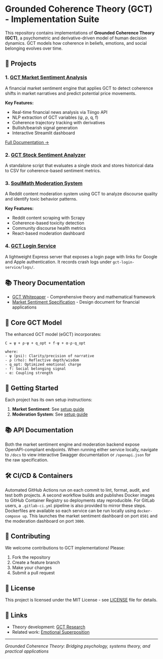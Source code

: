 # Grounded Coherence Theory (GCT) - Implementation Suite

This repository contains implementations of **Grounded Coherence Theory (GCT)**, a psychometric and derivative-driven model of human decision dynamics. GCT models how coherence in beliefs, emotions, and social belonging evolves over time.

## 🧠 Projects

### 1. [GCT Market Sentiment Analysis](./gct-market-sentiment/)
A financial market sentiment engine that applies GCT to detect coherence shifts in market narratives and predict potential price movements.

**Key Features:**
- Real-time financial news analysis via Tiingo API
- NLP extraction of GCT variables (ψ, ρ, q, f)
- Coherence trajectory tracking with derivatives
- Bullish/bearish signal generation
- Interactive Streamlit dashboard

[Full Documentation →](./gct-market-sentiment/README.md)

### 2. [GCT Stock Sentiment Analyzer](./gct-stock-analyzer/)
A standalone script that evaluates a single stock and stores historical data to CSV for coherence-based sentiment metrics.

### 3. [SoulMath Moderation System](./soulmath-moderation-system/)
A Reddit content moderation system using GCT to analyze discourse quality and identify toxic behavior patterns.

**Key Features:**
- Reddit content scraping with Scrapy
- Coherence-based toxicity detection
- Community discourse health metrics
- React-based moderation dashboard

### 4. [GCT Login Service](./gct-login-service/)
A lightweight Express server that exposes a login page with links for Google and Apple authentication. It records crash logs under `gct-login-service/logs/`.

## 📚 Theory Documentation

- [GCT Whitepaper](./docs/WHITEPAPER.md) - Comprehensive theory and mathematical framework
- [Market Sentiment Specification](./docs/SPEC-1-Market-Sentiment-Engine.md) - Design document for financial applications

## 🔬 Core GCT Model

The enhanced GCT model (eGCT) incorporates:

```
C = ψ + ρ·ψ + q_opt + f·ψ + α·ρ·q_opt

where:
- ψ (psi): Clarity/precision of narrative
- ρ (rho): Reflective depth/wisdom
- q_opt: Optimized emotional charge
- f: Social belonging signal
- α: Coupling strength
```

## 🚀 Getting Started

Each project has its own setup instructions:

1. **Market Sentiment**: See [setup guide](./gct-market-sentiment/README.md#-quick-start)
2. **Moderation System**: See [setup guide](./soulmath-moderation-system/README.md)

## 📚 API Documentation

Both the market sentiment engine and moderation backend expose OpenAPI-compliant
endpoints. When running either service locally, navigate to `/docs` to view
interactive Swagger documentation or `/openapi.json` for the raw specification.

## 🛠 CI/CD & Containers

Automated GitHub Actions run on each commit to lint, format, audit, and test both
projects. A second workflow builds and publishes Docker images to GitHub Container
Registry so deployments stay reproducible. For GitLab users, a `.gitlab-ci.yml`
pipeline is also provided to mirror these steps. Dockerfiles are available so
each service can be run locally using `docker-compose up`. This launches the
market sentiment dashboard on port `8501` and the moderation dashboard on port
`3000`.

## 🤝 Contributing

We welcome contributions to GCT implementations! Please:
1. Fork the repository
2. Create a feature branch
3. Make your changes
4. Submit a pull request

## 📄 License

This project is licensed under the MIT License - see [LICENSE](./LICENSE) file for details.

## 🔗 Links

- Theory development: [GCT Research](https://github.com/GreatPyreneseDad/GCT)
- Related work: [Emotional Superposition](./docs/WHITEPAPER.md#emotional-superposition)

---

*Grounded Coherence Theory: Bridging psychology, systems theory, and practical applications*
